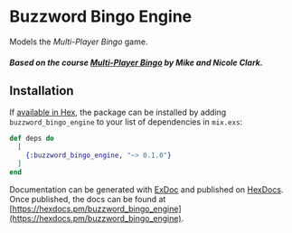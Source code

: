 # Buzzword Bingo Engine

Models the _Multi-Player Bingo_ game.

##### Based on the course [Multi-Player Bingo](https://pragmaticstudio.com/courses/unpacked-bingo) by Mike and Nicole Clark.

## Installation

If [available in Hex](https://hex.pm/docs/publish), the package can be installed
by adding `buzzword_bingo_engine` to your list of dependencies in `mix.exs`:

```elixir
def deps do
  [
    {:buzzword_bingo_engine, "~> 0.1.0"}
  ]
end
```

Documentation can be generated with [ExDoc](https://github.com/elixir-lang/ex_doc)
and published on [HexDocs](https://hexdocs.pm). Once published, the docs can
be found at [https://hexdocs.pm/buzzword_bingo_engine](https://hexdocs.pm/buzzword_bingo_engine).


